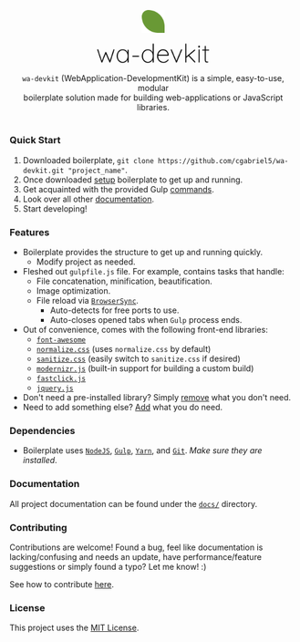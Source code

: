 <p align="center"><img src="/img/logo/leaf.png?raw=true" alt="wa-devkit logo-leaf" width="8%"></p>
<p align="center"><img src="/img/logo/text.png?raw=true" alt="wa-devkit logo-text" width="40%"></p>
<p align="center"><code>wa-devkit</code> (WebApplication-DevelopmentKit) is a simple, easy-to-use, modular<br>boilerplate solution made for building web-applications or JavaScript libraries.</p>
<h1></h1>

### Quick Start
1. Downloaded boilerplate, `git clone https://github.com/cgabriel5/wa-devkit.git "project_name"`.
2. Once downloaded [setup](/docs/setup.md) boilerplate to get up and running.
3. Get acquainted with the provided Gulp [commands](/docs/commands.md).
4. Look over all other [documentation](/docs/).
5. Start developing! 

### Features

- Boilerplate provides the structure to get up and running quickly.
	- Modify project as needed.
- Fleshed out `gulpfile.js` file. For example, contains tasks that handle:
	- File concatenation, minification, beautification.
	- Image optimization.
	- File reload via [`BrowserSync`](https://www.browsersync.io/).
		- Auto-detects for free ports to use.
		- Auto-closes opened tabs when `Gulp` process ends.
- Out of convenience, comes with the following front-end libraries:
	- [`font-awesome`](http://fontawesome.io/)
	- [`normalize.css`](http://necolas.github.io/normalize.css/) (uses `normalize.css` by default)
	- [`sanitize.css`](https://jonathantneal.github.io/sanitize.css/) (easily switch to `sanitize.css` if desired)
	- [`modernizr.js`](https://modernizr.com/) (built-in support for building a custom build)
	- [`fastclick.js`](https://labs.ft.com/fastclick/)
	- [`jquery.js`](https://jquery.com/)
- Don't need a pre-installed library? Simply [remove](/docs/library.remove.md) what you don't need.
- Need to add something else? [Add](/docs/library.add.md) what you do need.

### Dependencies

- Boilerplate uses [`NodeJS`](https://nodejs.org/en/), [`Gulp`](https://gulpjs.com/), [`Yarn`](https://yarnpkg.com/en/), and [`Git`](https://git-scm.com/). *Make sure they are installed*.

### Documentation

All project documentation can be found under the [`docs/`](/docs/) directory.

### Contributing

Contributions are welcome! Found a bug, feel like documentation is lacking/confusing and needs an update, have performance/feature suggestions or simply found a typo? Let me know! :)

See how to contribute [here](/CONTRIBUTING.md).

### License

This project uses the [MIT License](/LICENSE.txt).
